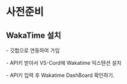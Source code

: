 # 사전준비

## WakaTime 설치

&#x20;\- 깃헙으로 연동하여 가입

&#x20;\- API키 받아서 VS-Cord에 Wakatime 익스텐션 설치

&#x20;\- API키 입력 후 Wakatime DashBoard 확인하기.
